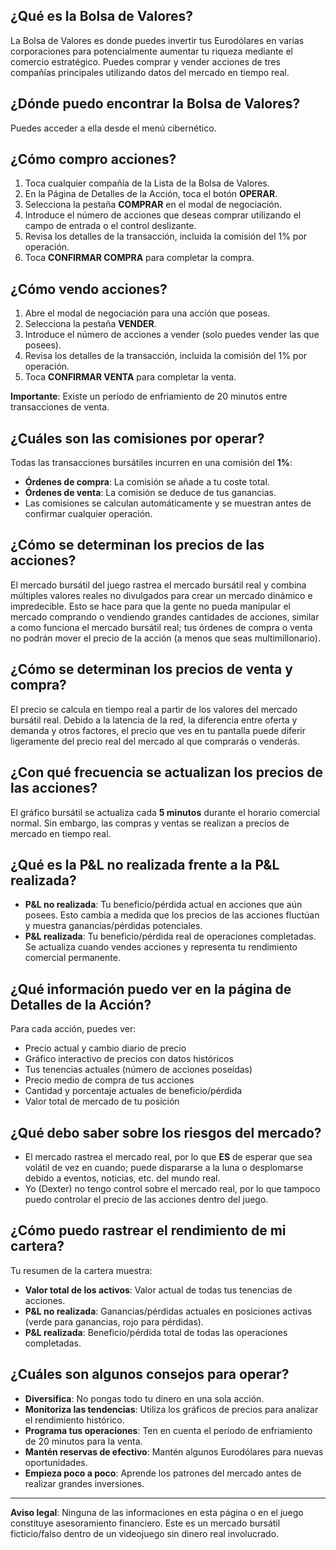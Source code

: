 ## ¿Qué es la Bolsa de Valores?

La Bolsa de Valores es donde puedes invertir tus Eurodólares en varias corporaciones para potencialmente aumentar tu riqueza mediante el comercio estratégico. Puedes comprar y vender acciones de tres compañías principales utilizando datos del mercado en tiempo real.

## ¿Dónde puedo encontrar la Bolsa de Valores?

Puedes acceder a ella desde el menú cibernético.

## ¿Cómo compro acciones?

1. Toca cualquier compañía de la Lista de la Bolsa de Valores.
2. En la Página de Detalles de la Acción, toca el botón **OPERAR**.
3. Selecciona la pestaña **COMPRAR** en el modal de negociación.
4. Introduce el número de acciones que deseas comprar utilizando el campo de entrada o el control deslizante.
5. Revisa los detalles de la transacción, incluida la comisión del 1% por operación.
6. Toca **CONFIRMAR COMPRA** para completar la compra.

## ¿Cómo vendo acciones?

1. Abre el modal de negociación para una acción que poseas.
2. Selecciona la pestaña **VENDER**.
3. Introduce el número de acciones a vender (solo puedes vender las que posees).
4. Revisa los detalles de la transacción, incluida la comisión del 1% por operación.
5. Toca **CONFIRMAR VENTA** para completar la venta.

**Importante**: Existe un período de enfriamiento de 20 minutos entre transacciones de venta.

## ¿Cuáles son las comisiones por operar?

Todas las transacciones bursátiles incurren en una comisión del **1%**:

- **Órdenes de compra**: La comisión se añade a tu coste total.
- **Órdenes de venta**: La comisión se deduce de tus ganancias.
- Las comisiones se calculan automáticamente y se muestran antes de confirmar cualquier operación.

## ¿Cómo se determinan los precios de las acciones?

El mercado bursátil del juego rastrea el mercado bursátil real y combina múltiples valores reales no divulgados para crear un mercado dinámico e impredecible. Esto se hace para que la gente no pueda manipular el mercado comprando o vendiendo grandes cantidades de acciones, similar a como funciona el mercado bursátil real; tus órdenes de compra o venta no podrán mover el precio de la acción (a menos que seas multimillonario).

## ¿Cómo se determinan los precios de venta y compra?

El precio se calcula en tiempo real a partir de los valores del mercado bursátil real. Debido a la latencia de la red, la diferencia entre oferta y demanda y otros factores, el precio que ves en tu pantalla puede diferir ligeramente del precio real del mercado al que comprarás o venderás.

## ¿Con qué frecuencia se actualizan los precios de las acciones?

El gráfico bursátil se actualiza cada **5 minutos** durante el horario comercial normal. Sin embargo, las compras y ventas se realizan a precios de mercado en tiempo real.

## ¿Qué es la P&L no realizada frente a la P&L realizada?

- **P&L no realizada**: Tu beneficio/pérdida actual en acciones que aún posees. Esto cambia a medida que los precios de las acciones fluctúan y muestra ganancias/pérdidas potenciales.
- **P&L realizada**: Tu beneficio/pérdida real de operaciones completadas. Se actualiza cuando vendes acciones y representa tu rendimiento comercial permanente.

## ¿Qué información puedo ver en la página de Detalles de la Acción?

Para cada acción, puedes ver:

- Precio actual y cambio diario de precio
- Gráfico interactivo de precios con datos históricos
- Tus tenencias actuales (número de acciones poseídas)
- Precio medio de compra de tus acciones
- Cantidad y porcentaje actuales de beneficio/pérdida
- Valor total de mercado de tu posición

## ¿Qué debo saber sobre los riesgos del mercado?

- El mercado rastrea el mercado real, por lo que **ES** de esperar que sea volátil de vez en cuando; puede dispararse a la luna o desplomarse debido a eventos, noticias, etc. del mundo real.
- Yo (Dexter) no tengo control sobre el mercado real, por lo que tampoco puedo controlar el precio de las acciones dentro del juego.

## ¿Cómo puedo rastrear el rendimiento de mi cartera?

Tu resumen de la cartera muestra:

- **Valor total de los activos**: Valor actual de todas tus tenencias de acciones.
- **P&L no realizada**: Ganancias/pérdidas actuales en posiciones activas (verde para ganancias, rojo para pérdidas).
- **P&L realizada**: Beneficio/pérdida total de todas las operaciones completadas.

## ¿Cuáles son algunos consejos para operar?

- **Diversifica**: No pongas todo tu dinero en una sola acción.
- **Monitoriza las tendencias**: Utiliza los gráficos de precios para analizar el rendimiento histórico.
- **Programa tus operaciones**: Ten en cuenta el período de enfriamiento de 20 minutos para la venta.
- **Mantén reservas de efectivo**: Mantén algunos Eurodólares para nuevas oportunidades.
- **Empieza poco a poco**: Aprende los patrones del mercado antes de realizar grandes inversiones.

---

**Aviso legal**:
Ninguna de las informaciones en esta página o en el juego constituye asesoramiento financiero. Este es un mercado bursátil ficticio/falso dentro de un videojuego sin dinero real involucrado.
